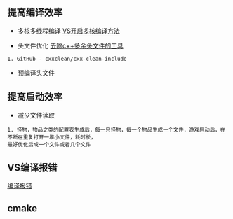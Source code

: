 ## 提高编译效率
- 多核多线程编译
[VS开启多核编译方法](https://www.cnblogs.com/zhuyuanlong/p/7782155.html)

- 头文件优化
[去除c++多余头文件的工具](https://www.zhihu.com/question/39796313?sort=created)
```
1. GitHub - cxxclean/cxx-clean-include
```
- 预编译头文件


## 提高启动效率
- 减少文件读取
```
1. 怪物，物品之类的配置表生成后，每一只怪物，每一个物品生成一个文件，游戏启动后，在不断在重复打开一堆小文件，耗时长，
最好优化后成一个文件或者几个文件
```

## VS编译报错
[编译报错](./compile-error.md)

## cmake
